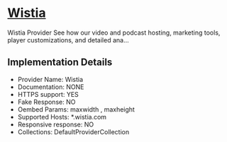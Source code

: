 # [Wistia](https://wistia.com)

Wistia Provider
See how our video and podcast hosting, marketing tools,
player customizations, and detailed ana...

## Implementation Details

- Provider
Name: Wistia
- Documentation: NONE
- HTTPS support: YES
- Fake Response: NO
- Oembed Params: maxwidth , maxheight
- Supported Hosts: *.wistia.com
- Responsive response: NO
- Collections: DefaultProviderCollection


